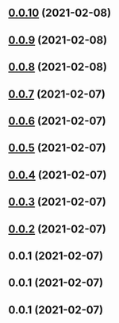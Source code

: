## [0.0.10](https://github.com/AliLozano/vue-beans/compare/v0.0.9...v0.0.10) (2021-02-08)



## [0.0.9](https://github.com/AliLozano/vue-beans/compare/v0.0.8...v0.0.9) (2021-02-08)



## [0.0.8](https://github.com/AliLozano/vue-beans/compare/v0.0.7...v0.0.8) (2021-02-08)



## [0.0.7](https://github.com/AliLozano/vue-beans/compare/v0.0.6...v0.0.7) (2021-02-07)



## [0.0.6](https://github.com/AliLozano/vue-beans/compare/v0.0.5...v0.0.6) (2021-02-07)



## [0.0.5](https://github.com/AliLozano/vue-beans/compare/v0.0.4...v0.0.5) (2021-02-07)



## [0.0.4](https://github.com/AliLozano/vue-beans/compare/v0.0.2...v0.0.4) (2021-02-07)



## [0.0.3](https://github.com/AliLozano/vue-beans/compare/v0.0.2...v0.0.3) (2021-02-07)



## [0.0.2](https://github.com/AliLozano/vue-beans/compare/v0.0.1...v0.0.2) (2021-02-07)



## 0.0.1 (2021-02-07)



## 0.0.1 (2021-02-07)



## 0.0.1 (2021-02-07)



